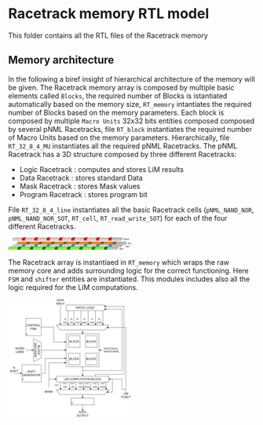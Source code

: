 Racetrack memory RTL model
==========================
This folder contains all the RTL files of the Racetrack memory

Memory architecture
--------------------------
In the following a biref insight of hierarchical architecture of the memory will be given.
The Racetrack memory array is composed by multiple basic elements called `Blocks`, the required number of Blocks is istantiated automatically based on the memory size, `RT_memory` intantiates the required number of Blocks based on the memory parameters.
Each block is composed by multiple `Macro Units` 32x32 bits entities composed composed by several pNML Racetracks, file `RT_block` instantiates the required number of Macro Units based on the memory parameters. Hierarchically, file `RT_32_8_4_MU` instantiates all the required pNML Racetracks.
The pNML Racetrack has a 3D structure composed by three different Racetracks:
* Logic Racetrack : computes and stores LiM results
* Data Racetrack : stores standard Data
* Mask Racetrack : stores Mask values
* Program Racetrack : stores program bit 

File `RT_32_8_4_line` instantiates all the basic Racetrack cells (`pNML_NAND_NOR`, `pNML_NAND_NOR_SOT`, `RT_cell`, `RT_read_write_SOT`) for each of the four different Racetracks.

<img src="./images/RT_32_8_4_profile_3D.png" width="50%" height="50%">

The Racetrack array is instantiaed in `RT_memory` which wraps the raw memory core and adds surrounding logic for the correct functioning. Here `FSM` and `shifter` entities are instantiated. This modules includes also all the logic required for the LiM computations.

<img src="./images/racetrack_array_arch.png"  width="50%" height="50%">

